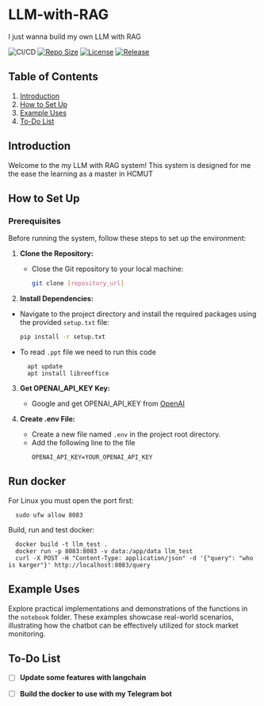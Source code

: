 # LLM-with-RAG
I just wanna build my own LLM with RAG

![CI/CD](https://github.com/mrzaizai2k/LLM-with-RAG/actions/workflows/workloads.yaml/badge.svg)
[![Repo Size](https://img.shields.io/github/repo-size/mrzaizai2k/LLM-with-RAG?style=flat-square)](https://github.com/mrzaizai2k/LLM-with-RAG)
[![License](https://img.shields.io/github/license/mrzaizai2k/LLM-with-RAG?style=flat-square)](https://opensource.org/licenses/MIT)
[![Release](https://img.shields.io/github/v/release/mrzaizai2k/LLM-with-RAG?style=flat-square)](https://github.com/mrzaizai2k/LLM-with-RAG/releases)

## Table of Contents
1. [Introduction](#introduction)
3. [How to Set Up](#how-to-set-up)
4. [Example Uses](#example-uses)
5. [To-Do List](#to-do-list)

## Introduction
Welcome to the my LLM with RAG system! This system is designed for me the ease the learning as a master in HCMUT


## How to Set Up

### Prerequisites
Before running the system, follow these steps to set up the environment:

1. **Clone the Repository:**
   - Close the Git repository to your local machine:
     ```bash
     git clone [repository_url]
     ```

2. **Install Dependencies:**
- Navigate to the project directory and install the required packages using the provided `setup.txt` file:
     ```bash
     pip install -r setup.txt
     ```
- To read ```.ppt``` file we need to run this code

        apt update
        apt install libreoffice 

3. **Get OPENAI_API_KEY Key:**
   - Google and get OPENAI_API_KEY from [OpenAI](https://openai.com/)

4. **Create .env File:**
   - Create a new file named `.env` in the project root directory.
   - Add the following line to the file
     ```env
     OPENAI_API_KEY=YOUR_OPENAI_API_KEY
     ```
## Run docker
For Linux you must open the port first:

      sudo ufw allow 8083

Build, run and test docker:

      docker build -t llm_test .
      docker run -p 8083:8083 -v data:/app/data llm_test
      curl -X POST -H "Content-Type: application/json" -d '{"query": "who is karger"}' http://localhost:8083/query


## Example Uses

Explore practical implementations and demonstrations of the  functions in the `notebook` folder. These examples showcase real-world scenarios, illustrating how the chatbot can be effectively utilized for stock market monitoring.


## To-Do List

- [ ] **Update some features with langchain**
- [ ] **Build the docker to use with my Telegram bot**


